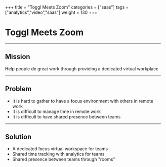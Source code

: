+++
title = "Toggl Meets Zoom"
categories = ["saas"]
tags = ["analytics","video","saas"]
weight = 130
+++

# Toggl Meets Zoom

---

## Mission

Help people do great work through providing a dedicated virtual workplace

---

## Problem

- It is hard to gather to have a focus environment with others in remote work
- It is difficult to manage time in remote work
- It is difficult to have shared presence between teams

---

## Solution

- A dedicated focus virtual workspace for teams
- Shared time tracking with analytics for teams
- Shared presence between teams through "rooms"

